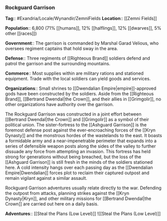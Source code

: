### Rockguard Garrison
**Tag**:: #Exandria/Locale/Wynandir/ZemniFields
**Location**:: [[Zemni Fields]]

**Population**:: 6,800 (71% [[humans]], 12% [[halflings]], 12% [[dwarves]], 5% other [[races]])

**Government**:: The garrison is commanded by Marshal Garad Velious, who oversees regiment captains that hold sway in the area.

**Defense**:: Three regiments of [[Righteous Brand]] soldiers defend and patrol the garrison and the surrounding mountains.

**Commerce**:: Most supplies within are military rations and stationed equipment. Trade with the local soldiers can yield goods and services.

**Organizations**:: Small shrines to [[Dwendalian Empire|empire]]-approved gods have been constructed by the soldiers. Aside from the [[Righteous Brand]], [[Bertrand Dwendal|the Crown]], and their allies in [[Grimgolir]], no other organizations have authority over the garrison.

The Rockguard Garrison was constructed in a joint effort between [[Bertrand Dwendal|the Crown]] and [[Grimgolir]] as a symbol of their political union. The sister-fortress to the [[Ashguard Garrison]] is the foremost defense post against the ever-encroaching forces of the [[Kryn Dynasty]] and the monstrous hordes of the wastelands to the east. It boasts a formidable army and a near-impenetrable perimeter that expands into a series of defensible weapon posts along the sides of the valley to further dissuade any force from attempting an invasion. This fortress has held strong for generations without being breached, but the loss of the [[Ashguard Garrison]] is still fresh in the minds of the soldiers stationed here. A cold intensity hangs over each passing day as the [[Dwendalian Empire|Dwendalian]] forces plot to reclaim their captured outpost and remain vigilant against a similar assault.

Rockguard Garrison adventures usually relate directly to the war. Defending the outpost from attacks, planning strikes against the [[Kryn Dynasty|Kryn]], and other military missions for [[Bertrand Dwendal|the Crown]] are carried out here on a daily basis.

**Adventures**:: [[Steal the Plans (Low Level)]]
![[Steal the Plans (Low Level)]]